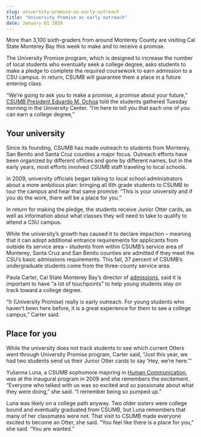 ```yaml
---
slug: university-promise-as-early-outreach
title: "University Promise as early outreach"
date: January 01 2020
---
```


 
<p>
  More than 3,100 sixth-graders from around Monterey County are visiting Cal
  State Monterey Bay this week to make and to receive a promise.
</p>
<p>
  The University Promise program, which is designed to increase the number of
  local students who eventually seek a college degree, asks students to make a
  pledge to complete the required coursework to earn admission to a CSU campus.
  In return, CSUMB will guarantee them a place in a future entering class.
</p>
<p>
  “We’re going to ask you to make a promise, a promise about your future,”
  <a href="https://csumb.edu/president">CSUMB President Eduardo M. Ochoa</a>
  told the students gathered Tuesday morning in the University Center. “I’m here
  to tell you that each one of you can earn a college degree,”
</p>
<h2>Your university</h2>
<p>
  Since its founding, CSUMB has made outreach to students from Monterey, San
  Benito and Santa Cruz counties a major focus. Outreach efforts have been
  organized by different offices and gone by different names, but in the early
  years, most efforts involved CSUMB staff traveling to local schools.
</p>
<p>
  In 2009, university officials began talking to local school administrators
  about a more ambitious plan: bringing all 6th grade students to CSUMB to tour
  the campus and hear that same promise: “This is your university and if you do
  the work, there will be a place for you.”
</p>
<p>
  In return for making the pledge, the students receive Junior Otter cards, as
  well as information about what classes they will need to take to qualify to
  attend a CSU campus.
</p>
<p>
  While the university’s growth has caused it to declare impaction – meaning
  that it can adopt additional entrance requirements for applicants from outside
  its service area – students from within CSUMB’s service area of Monterey,
  Santa Cruz and San Benito counties are admitted if they meet the CSU’s basic
  admissions requirements. This fall, 37 percent of CSUMB’s undergraduate
  students come from the three-county service area.
</p>
<p>
  Paula Carter, Cal State Monterey Bay’s director of
  <a href="https://csumb.edu/admissions">admissions</a>, said it is important to
  have “a lot of touchpoints” to help young students stay on track toward a
  college degree.
</p>
<p>
  “It (University Promise) really is early outreach. For young students who
  haven’t been here before, it is a great experience for them to see a college
  campus,” Carter said.
</p>
<h2>Place for you</h2>
<p>
  While the university does not track students to see which current Otters went
  through University Promise program, Carter said, “Just this year, we had two
  students send us their Junior Otter cards to say ‘Hey, we’re here.’”
</p>
<p>
  Yulianna Luna, a CSUMB sophomore majoring in
  <a href="https://csumb.edu/hcom">Human Communication</a>, was at the inaugural
  program in 2009 and she remembers the excitement. “Everyone who talked with us
  was so excited and so passionate about what they were doing,” she said. “I
  remember being so pumped up.”
</p>
<p>
  Luna was likely on a college path anyway. Two older sisters were college bound
  and eventually graduated from CSUMB, but Luna remembers that many of her
  classmates were not. That visit to CSUMB made everyone excited to become an
  Otter, she said. “You feel like there is a place for you,” she said. “You are
  wanted.”
</p>
 
